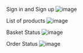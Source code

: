 
 
 

Sign in and Sign up 
![image](https://github.com/Yunus-Gunes/e-commerce-frontend/assets/71487722/b1c205a7-55c4-4951-90b3-43de2235d952)

List of products
![image](https://github.com/Yunus-Gunes/e-commerce-frontend/assets/71487722/472f5e1d-c944-47cb-9e86-6b04aed68a46)

Basket Status
![image](https://github.com/Yunus-Gunes/e-commerce-frontend/assets/71487722/65430ee0-01f1-4add-b09d-ada607d636bd)

Order Status
![image](https://github.com/Yunus-Gunes/e-commerce-frontend/assets/71487722/22a36f1b-3009-44bd-9c50-4248288d4ce8)
